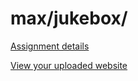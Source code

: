 # max/jukebox/

[Assignment details](/homework/jukebox)

[View your uploaded website](https://mpaulweeks.github.io/cfc2018/students/max/jukebox/)
